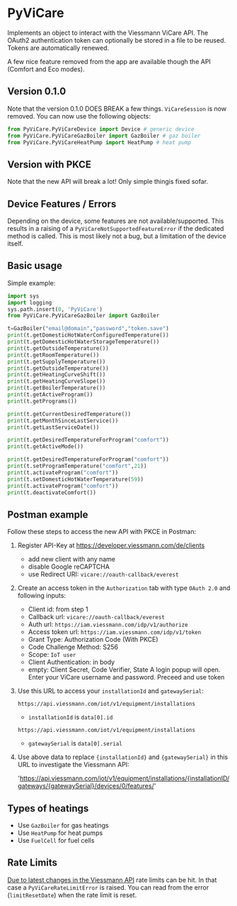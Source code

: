 # PyViCare

Implements an object to interact with the Viessmann ViCare API.
The OAuth2 authentication token can optionally be stored in a file to be reused.
Tokens are automatically renewed.

A few nice feature removed from the app are available though the API (Comfort and Eco modes).

## Version 0.1.0
Note that the version 0.1.0 DOES BREAK a few things.
`ViCareSession` is now removed.
You can now use the following objects:
```python
from PyViCare.PyViCareDevice import Device # generic device
from PyViCare.PyViCareGazBoiler import GazBoiler # gaz boiler
from PyViCare.PyViCareHeatPump import HeatPump # heat pump
```
## Version with PKCE
Note that the new API will break a lot! 
Only simple thingis fixed sofar.
## Device Features / Errors

Depending on the device, some features are not available/supported. This results in a raising of a `PyViCareNotSupportedFeatureError` if the dedicated method is called. This is most likely not a bug, but a limitation of the device itself.

## Basic usage
Simple example:
```python
import sys
import logging
sys.path.insert(0, 'PyViCare')
from PyViCare.PyViCareGazBoiler import GazBoiler

t=GazBoiler("email@domain","password","token.save")
print(t.getDomesticHotWaterConfiguredTemperature()) 
print(t.getDomesticHotWaterStorageTemperature())
print(t.getOutsideTemperature())
print(t.getRoomTemperature())
print(t.getSupplyTemperature())
print(t.getOutsideTemperature()) 
print(t.getHeatingCurveShift()) 
print(t.getHeatingCurveSlope()) 
print(t.getBoilerTemperature())
print(t.getActiveProgram())
print(t.getPrograms())

print(t.getCurrentDesiredTemperature())
print(t.getMonthSinceLastService())
print(t.getLastServiceDate())

print(t.getDesiredTemperatureForProgram("comfort"))
print(t.getActiveMode())

print(t.getDesiredTemperatureForProgram("comfort"))
print(t.setProgramTemperature("comfort",21))
print(t.activateProgram("comfort"))
print(t.setDomesticHotWaterTemperature(59))
print(t.activateProgram("comfort"))
print(t.deactivateComfort())
```

## Postman example

Follow these steps to access the new API with PKCE in Postman:

1. Register API-Key at https://developer.viessmann.com/de/clients

    - add new client with any name
    - disable Google reCAPTCHA
    - use Redirect URI: `vicare://oauth-callback/everest`

2. Create an access token in the `Authorization` tab with type `OAuth 2.0` and following inputs:

    - Client id: from step 1
    - Callback url: `vicare://oauth-callback/everest`
    - Auth url: `https://iam.viessmann.com/idp/v1/authorize`
    - Access token url: `https://iam.viessmann.com/idp/v1/token`
    - Grant Type: Authorization Code (With PKCE)
    - Code Challenge Method: S256
    - Scope: `IoT user`
    - Client Authentication: in body
    - empty: Client Secret, Code Verifier, State
    A login popup will open. Enter your ViCare username and password. Preceed and use token

3. Use this URL to access your `installationId` and `gatewaySerial`: 

    `https://api.viessmann.com/iot/v1/equipment/installations`
    - `installationId` is `data[0].id`
    
    `https://api.viessmann.com/iot/v1/equipment/installations`
    - `gatewaySerial` is `data[0].serial`

4. Use above data to replace `{installationId}` and `{gatewaySerial}` in this URL to investigate the Viessmann API:

    'https://api.viessmann.com/iot/v1/equipment/installations/{installationID/gateways/{gatewaySerial}/devices/0/features/'

## Types of heatings
- Use `GazBoiler` for gas heatings
- Use `HeatPump` for heat pumps
- Use `FuelCell` for fuel cells

## Rate Limits

[Due to latest changes in the Viessmann API](https://www.viessmann-community.com/t5/Konnektivitaet/Q-amp-A-Viessmann-API/td-p/127660) rate limits can be hit. In that case a `PyViCareRateLimitError` is raised. You can read from the error (`limitResetDate`) when the rate limit is reset.
